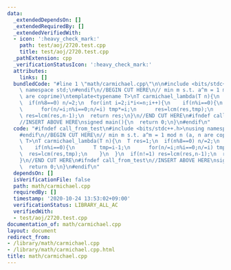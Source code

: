 ```yaml
---
data:
  _extendedDependsOn: []
  _extendedRequiredBy: []
  _extendedVerifiedWith:
  - icon: ':heavy_check_mark:'
    path: test/aoj/2720.test.cpp
    title: test/aoj/2720.test.cpp
  _pathExtension: cpp
  _verificationStatusIcon: ':heavy_check_mark:'
  attributes:
    links: []
  bundledCode: "#line 1 \"math/carmichael.cpp\"\n\n#include <bits/stdc++.h>\nusing\
    \ namespace std;\n#endif\n//BEGIN CUT HERE\n// min m s.t. a^m = 1 mod n (a, n\
    \ are coprime)\ntemplate<typename T>\nT carmichael_lambda(T n){\n  T res=1;\n\
    \  if(n%8==0) n/=2;\n  for(int i=2;i*i<=n;i++){\n    if(n%i==0){\n      T tmp=i-1;\n\
    \      for(n/=i;n%i==0;n/=i) tmp*=i;\n      res=lcm(res,tmp);\n    }\n  }\n  if(n!=1)\
    \ res=lcm(res,n-1);\n  return res;\n}\n//END CUT HERE\n#ifndef call_from_test\n\
    //INSERT ABOVE HERE\nsigned main(){\n  return 0;\n}\n#endif\n"
  code: "#ifndef call_from_test\n#include <bits/stdc++.h>\nusing namespace std;\n\
    #endif\n//BEGIN CUT HERE\n// min m s.t. a^m = 1 mod n (a, n are coprime)\ntemplate<typename\
    \ T>\nT carmichael_lambda(T n){\n  T res=1;\n  if(n%8==0) n/=2;\n  for(int i=2;i*i<=n;i++){\n\
    \    if(n%i==0){\n      T tmp=i-1;\n      for(n/=i;n%i==0;n/=i) tmp*=i;\n    \
    \  res=lcm(res,tmp);\n    }\n  }\n  if(n!=1) res=lcm(res,n-1);\n  return res;\n\
    }\n//END CUT HERE\n#ifndef call_from_test\n//INSERT ABOVE HERE\nsigned main(){\n\
    \  return 0;\n}\n#endif\n"
  dependsOn: []
  isVerificationFile: false
  path: math/carmichael.cpp
  requiredBy: []
  timestamp: '2020-10-24 13:53:02+09:00'
  verificationStatus: LIBRARY_ALL_AC
  verifiedWith:
  - test/aoj/2720.test.cpp
documentation_of: math/carmichael.cpp
layout: document
redirect_from:
- /library/math/carmichael.cpp
- /library/math/carmichael.cpp.html
title: math/carmichael.cpp
---
```

